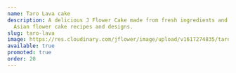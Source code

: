 ```yaml
---
name: Taro Lava cake
description: A delicious J Flower Cake made from fresh ingredients and original
  Asian flower cake recipes and designs.
slug: taro-lava
image: https://res.cloudinary.com/jflower/image/upload/v1617274835/tarolava_w29lvk.jpg
available: true
promoted: true
order: 20
---
```

